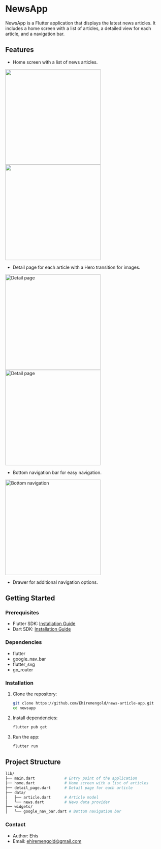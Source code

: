 # NewsApp

NewsApp is a Flutter application that displays the latest news articles. It includes a home screen with a list of articles, a detailed view for each article, and a navigation bar.

## Features

- Home screen with a list of news articles.
<p class="center">
  <img src="assets/appScreenshots/home-1.jpg" width="300px" style="margin-right: 20px">
  <img src="assets/appScreenshots/home-2.jpg" width="300px">
</p>

- Detail page for each article with a Hero transition for images.
<p class="center">
  <img src="assets/appScreenshots/detail.jpg" alt="Detail page" width="300px">
   <img src="assets/appScreenshots/detail-2.jpg" alt="Detail page" width="300px">
</p>

- Bottom navigation bar for easy navigation.
<p class="center">
  <img src="assets/appScreenshots/bottom.jpg" alt="Bottom navigation" width="300px">
</p>

- Drawer for additional navigation options.

## Getting Started

### Prerequisites

- Flutter SDK: [Installation Guide](https://flutter.dev/docs/get-started/install)
- Dart SDK: [Installation Guide](https://dart.dev/get-dart)

### Dependencies

- flutter
- google_nav_bar
- flutter_svg
- go_router

### Installation

1. Clone the repository:

   ```bash
   git clone https://github.com/Ehiremengold/news-article-app.git
   cd newsapp
   ```

2. Install dependencies:

   ```bash
   flutter pub get
   ```

3. Run the app:

   ```bash
   flutter run
   ```

## Project Structure

```bash
lib/
├── main.dart             # Entry point of the application
├── home.dart             # Home screen with a list of articles
├── detail_page.dart      # Detail page for each article
├── data/
│   ├── article.dart      # Article model
│   └── news.dart         # News data provider
├── widgets/
│   └── google_nav_bar.dart # Bottom navigation bar
```

### Contact

- Author: Ehis
- Email: ehiremengold@gmail.com
